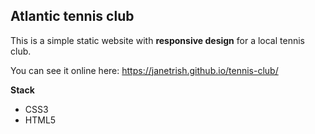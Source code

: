 ## Atlantic tennis club ##

This is a simple static website with **responsive design** for a local tennis club.  

You can see it online here: https://janetrish.github.io/tennis-club/

**Stack**
- CSS3
- HTML5


